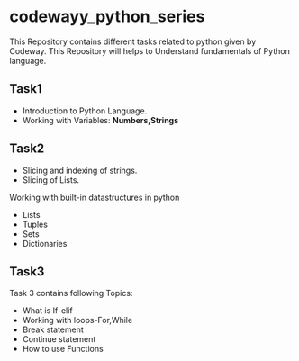 # codewayy_python_series
This Repository contains different tasks related to python given by Codeway. This Repository will helps to Understand fundamentals of Python language.

## Task1
* Introduction to Python Language.
* Working with Variables: **Numbers,Strings** 

## Task2
* Slicing and indexing of strings.
* Slicing of Lists.

Working with built-in datastructures in python
  - Lists
  - Tuples
  - Sets
  - Dictionaries
  
## Task3
Task 3 contains following Topics:
* What is If-elif 
* Working with loops-For,While
* Break statement
* Continue statement 
* How to use Functions
